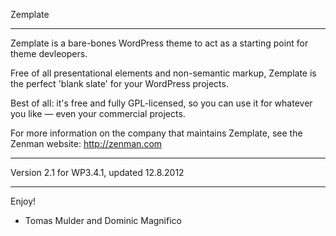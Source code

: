 Zemplate

- - - - - - - - - - - - - - - - - - - - - - -

Zemplate is a bare-bones WordPress theme to act as a
starting point for theme devleopers.

Free of all presentational elements and non-semantic
markup, Zemplate is the perfect 'blank slate' for
your WordPress projects.

Best of all: it's free and fully GPL-licensed,
so you can use it for whatever you like — even
your commercial projects.

For more information on the company that maintains
Zemplate, see the Zenman website:
http://zenman.com

- - - - - - - - - - - - - - - - - - - - - - -

Version 2.1 for WP3.4.1, updated 12.8.2012

- - - - - - - - - - - - - - - - - - - - - - -

Enjoy!

- Tomas Mulder and Dominic Magnifico